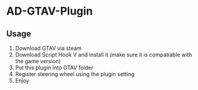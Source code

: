 # AD-GTAV-Plugin
## Usage
1. Download GTAV via steam
2. Download Script Hook V and install it (make sure it is compatiable with the game version)
3. Put this plugin into GTAV folder
4. Register steering wheel using the plugin setting
5. Enjoy
